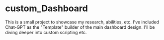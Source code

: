 # custom_Dashboard
This is a small project to showcase my research, abilities, etc. I've included Chat-GPT as the "Template" builder of the main dashboard design. I'll be diving deeper into custom scripting etc. 
